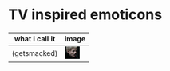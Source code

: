 TV inspired emoticons
=================

what i call it  | image
------------- | -------------
(getsmacked)  | ![getsmacked](tv/get_smacked.gif) 

